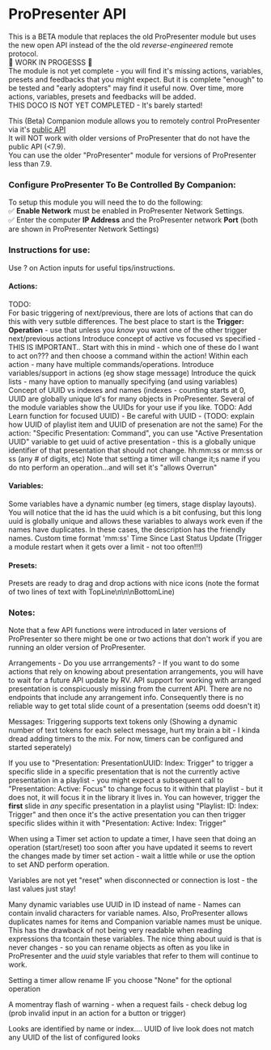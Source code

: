 # ProPresenter API

This is a BETA module that replaces the old ProPresenter module but uses the new open API instead of the the old *reverse-engineered* remote protocol.  
🚧 WORK IN PROGESSS 🚧  
The module is not yet complete - you will find it's missing actions, variables, presets and feedbacks that you might expect.
But it is complete "enough" to be tested and "early adopters" may find it useful now.
Over time, more actions, variables, presets and feedbacks will be added.  
THIS DOCO IS NOT YET COMPLETED - It's barely started!  

This (Beta) Companion module allows you to remotely control ProPresenter via it's <a href="https://openapi.propresenter.com" target="_blank">public API</a>  
It will NOT work with older versions of ProPresenter that do not have the public API (<7.9).  
You can use the older "ProPresenter" module for versions of ProPresenter less than 7.9.  

### Configure ProPresenter To Be Controlled By Companion:
To setup this module you will need the to do the following:  
✅ **Enable Network** must be enabled in ProPresenter Network Settings.  
✅ Enter the computer **IP Address** and the ProPresenter network **Port** (both are shown in ProPresenter Network Settings)  

### Instructions for use:
Use ? on Action inputs for useful tips/instructions.  

#### Actions:
TODO:  
For basic triggering of next/previous, there are lots of actions that can do this with very sutble differences. The best place to start is the **Trigger: Operation** - use that unless you *know* you want one of the other trigger next/previous actions
Introduce concept of active vs focused vs specified - THIS IS IMPORTANT.. Start with this in mind - which one of these do I want to act on??? and then choose a command within the action!
Within each action - many have multiple commands/operations.
Introduce variables/support in actions (eg show stage message)
Introduce the quick lists - many have option to manually specifying (and using variables)
Concept of UUID vs indexes and names (indexes - counting starts at 0, UUID are globally unique Id's for many objects in ProPresenter.  Several of the module variables show the UUIDs for your use if you like.  TODO: Add Learn function for focused UUID) - Be careful with UUID - (TODO: explain how UUID of playlist item and UUID of presenation are not the same)
For the action: "Specific Presentation: Command", you can use "Active Presentation UUID" variable to get uuid of active presentation - this is a globally unique identifier of that presentation that should not change.
hh:mm:ss or mm:ss or ss (any # of digits, etc)
Note that setting a timer will change it;s name if you do nto perform an operation...and will set it's "allows Overrun"


#### Variables:
Some variables have a dynamic number (eg timers, stage display layouts).  You will notice that the id has the uuid which is a bit confusing, but this long uuid is globally unique and allows these variables to always work even if the names have duplicates.  In these cases, the description has the friendly names.
Custom time format 'mm:ss'
Time Since Last Status Update (Trigger a module restart when it gets over a limit - not too often!!!)

#### Presets:
Presets are ready to drag and drop actions with nice icons (note the format of two lines of text with TopLine\n\n\nBottomLine)


### Notes:
Note that a few API functions were introduced in later versions of ProPresenter so there might be one or two actions that don't work if you are running an older version of ProPresenter.  

Arrangements - Do you use arrrangements? - If you want to do some actions that rely on knowing about presentation arrangements, you will have to wait for a future API update by RV. API support for working with arranged presentation is conspicuously missing from the current API.  There are no endpoints that include any arrangement info. Consequently there is no reliable way to get total slide count of a presentation (seems odd doesn't it)

Messages: Triggering supports text tokens only (Showing a dynamic number of text tokens for each select message, hurt my brain a bit - I kinda dread adding timers to the mix.  For now, timers can be configured and started seperately)

If you use  to "Presentation: PresentationUUID: Index: Trigger" to trigger a specific slide in a specific presentation that is not the currently active presentation in a playlist - you might expect a subsequent call to "Presentation: Active: Focus" to change focus to it within that playlist - but it does not, it will focus it in the library it lives in.
You can however, trigger the **first** slide in *any* specific presentation in a playlist using "Playlist: ID: Index: Trigger" and then once it's the active presentation you can then trigger specific slides within it with "Presentation: Active: Index: Trigger"

When using a Timer set action to update a timer, I have seen that doing an operation (start/reset) too soon after you have updated it seems to revert the changes made by timer set action - wait a little while or use the option to set AND perform operation.

Variables are not yet "reset" when disconnected or connection is lost - the last values just stay!

Many dynamic variables use UUID in ID instead of name - Names can contain invalid characters for variable names. Also, ProPresenter allows duplicates names for items and Companion variable names must be unique.  This has the drawback of not being very readable when reading expressions tha tcontain these variables.  The nice thing about uuid is that is never changes - so you can rename objects as often as you like in ProPresenter and the _uuid_ style variables that refer to them will continue to work.

Setting a timer allow rename IF you choose "None" for the optional operation

A momentray flash of warning - when a request fails - check debug log (prob invalid input in an action for a button or trigger)

Looks are identified by name or index.... UUID of live look does not match any UUID of the list of configured looks